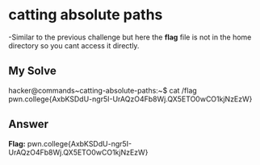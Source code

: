 # catting absolute paths
-Similar to the previous challenge but here the **flag** file is not in the home directory so you cant access it directly.

## My Solve

hacker@commands~catting-absolute-paths:~$ cat /flag
pwn.college{AxbKSDdU-ngr5I-UrAQzO4Fb8Wj.QX5ETO0wCO1kjNzEzW}

## Answer
**Flag:** pwn.college{AxbKSDdU-ngr5I-UrAQzO4Fb8Wj.QX5ETO0wCO1kjNzEzW}
